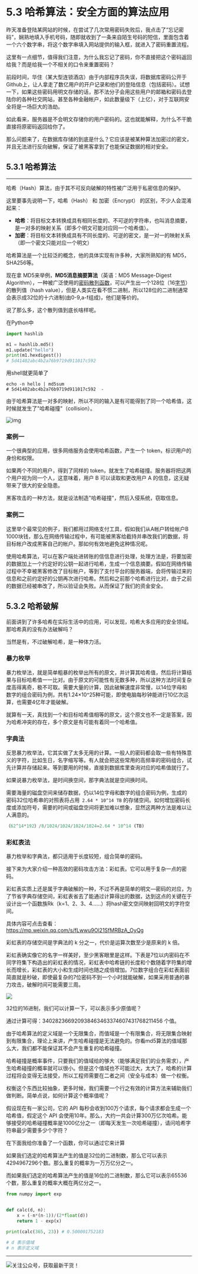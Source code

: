 # 5.3 哈希算法：安全方面的算法应用

昨天准备登陆某网站的时候，在尝试了几次常用密码失败后，我点击了“忘记密码”，娴熟地填入手机号码，随即就收到了一条来自陌生号码的短信，里面包含着一个六个数字串，将这个数字串填入网站提供的输入框，就进入了密码重置流程。

这里有一点细节，值得我们注意，为什么我忘记了密码，你不直接把这个密码返回给我？而是给我一个不相关的口令来重置密码？

前段时间，华住（某大型连锁酒店）由于内部程序员失误，将数据库密码公开于Github上，让人拿走了数亿用户的开户记录和他们的登陆信息（包括密码）。试想一下，如果这些密码用明文存储的话，那不法分子会用这些用户的邮箱和密码去登陆你的各种社交网站，甚至各种金融帐户，如此数量级下（上亿），对于互联网安全将是一场巨大的浩劫。

如此看来，服务器是不会明文存储你的用户密码的。这也就能解释，为什么不干脆直接将原密码返回给你了。

那么问题来了，在数据库存储的到底是什么？它应该是被某种算法加密过的密文，并且无法进行反向破解，保证了被黑客拿到了也能保证数据的相对安全。


## 5.3.1 哈希算法

---

哈希（Hash）算法，由于其不可反向破解的特性被广泛用于私密信息的保护。

这里要事先说明一下，哈希（Hash） 和 加密（Encrypt） 的区别，不少人会混淆起来：

- **哈希**：将目标文本转换成具有相同长度的、不可逆的字符串，也叫消息摘要，是一对多的映射关系（即多个明文可能对应同一个哈希值）。
- **加密**：将目标文本转换成具有不同长度的、可逆的密文，是一对一的映射关系（即一个密文只能对应一个明文）

哈希算法是一个比较泛的概念，他的具体实现有许多种，大家所熟知的有 MD5，SHA256等。

现在拿 MD5来举例，**MD5消息摘要算法**（英语：MD5 Message-Digest Algorithm），一种被广泛使用的[密码散列函数](https://baike.baidu.com/item/%E5%AF%86%E7%A0%81%E6%95%A3%E5%88%97%E5%87%BD%E6%95%B0)，可以产生出一个128位（16[字节](https://baike.baidu.com/item/%E5%AD%97%E8%8A%82)）的散列值（hash value），但是人类实在看不惯二进制，所以128位的二进制通常会表示成32位的十六进制(由0-9,a-f组成)，他们是等价的。

说了那么多，这个散列值到底长啥样呢。

在Python中

```python
import hashlib   

m1 = hashlib.md5()   
m1.update("hello")   
print(m1.hexdigest())
# 5d41402abc4b2a76b9719d911017c592
```

用shell就更简单了

```shell
echo -n hello | md5sum            
# 5d41402abc4b2a76b9719d911017c592  -
```

由于哈希算法是一对多的映射，所以不同的输入是有可能得到了同一个哈希值，这时候就发生了"哈希碰撞"（collision）。

![img](https://www.wangbase.com/blogimg/asset/201809/bg2018090510.png)

### 案例一

一个很典型的应用，很多网络服务会使用哈希函数，产生一个 token，标识用户的身份和权限。

如果两个不同的用户，得到了同样的 token，就发生了哈希碰撞。服务器将把这两个用户视为同一个人，这意味着，用户 B 可以读取和更改用户 A 的信息，这无疑带来了很大的安全隐患。

黑客攻击的一种方法，就是设法制造"哈希碰撞"，然后入侵系统，窃取信息。

### 案例二

这里举个最常见的例子，我们都用过网络支付工具，假如我们从A帐户转给帐户B 1000块钱，那么在网络传输过程中，有可能被黑客给截持并串改我们的数据，将目标帐户改成黑客自己的帐户。那如何有效地避免这种情况呢。

使用哈希算法，可以在客户端处进转账的信信息进行处理，处理方法是，将要加密的数据加上一个约定好的公钥一起进行哈希，生成一个信息摘要。假如在网络传输过程中不幸被黑客修改了目标帐户，等到了支付平台的服务器端，会将传输过来的信息和之前约定好的公钥再次进行哈希。然后和之前那个哈希进行比对，由于之前的数据已经被串改了，所以验证会失败。从而保证了我们的资金安全。

## 5.3.2 哈希破解

前面讲到了许多哈希在实际生活中的应用，可以发现，哈希大多应用的安全领域。那哈希真的没有办法破解吗？

当然是有，不过破解哈希，是一种体力活。

### 暴力枚举

暴力枚举法，就是简单粗暴的枚举出所有的原文，并计算其哈希值，然后将计算结果与目标哈希值一一比对。由于原文的可能性有无数多种，所以这种方法时间复杂度高得离奇，极不可取。需要大量的计算，因此破解速度非常慢，以14位字母和数字的组合密码为例，共有1.24×10^25种可能，即使电脑每秒钟能进行10亿次运算，也需要4亿年才能破解。

就算有一天，真找到一个和目标哈希值相等的原文，这个原文也不一定是答案，因为哈希冲突的存在，多个原文是有可能有着同一个哈希值。

### 字典法

反思暴力枚举法，它其实做了太多无用的计算。一般人的密码都会取一些有特殊意义的字符，比如生日，名字缩写等。有人就会把这些常用的高频率的密码组合，试先计算并存储起来。等到要用的时候，直接到数据库里查询对应的哈希值就行了。

如果说暴力枚举法，是时间换空间，那字典法就是空间换时间。

需要海量的磁盘空间来储存数据，仍以14位字母和数字的组合密码为例，生成的密码32位哈希串的对照表将占用` 2.64 * 10^14 TB` 的存储空间。如何增加密码长度或添加符号，需要的时间或磁盘空间将更加难以想象，显然这两种方法是难以让人满意的。

```python
（62^14*192）/8/1024/1024/1024/1024=2.64 * 10^14 (TB)
```

### 彩虹表法

暴力枚举和字典法，都只适用于长度较短，组合简单的密码。

接下来为大家介绍一种高效的密码攻击方法：彩虹表。它可以用于复杂一点的密码。

彩虹表实质上还是属于字典破解的一种，不过不再是简单的明文—密码的对应，为了节省字典存储空间，彩虹表省去了能通过计算得出的数据，达到这点的关键在于设计出一个函数族Rk（k=1、2、3、4……）将hash密文空间映射回明文的字符空间。

具体内容可点击查看：https://mp.weixin.qq.com/s/fLwwu9Ol21SfMRBzA_OyQg

彩虹表的存储空间是字典法的 k 分之一，代价是运算次数至少是原来的 k 倍。

彩虹表确实像它的名字一样美好，至少黑客眼里是这样。下表是7位以内密码在不同字符集下构造出的彩虹表的情况，彩虹表中哈希链的长度和个数随着字符集的增长而增长，彩虹表的大小和生成时间也随之成倍增加。7位数字组合在彩虹表面前简直就是秒破，即使最复杂的7位密码不到一个小时就能破解，如果采用普通的暴力攻击，破解时间可能需要三周。

![](http://image.python-online.cn/20190112181126.png)



32位的16进制，我们可以计算一下，可以表示多少原值呢？

通过计算可得：340282366920938463463374607431768211456 个值。



由于哈希算法的定义域是一个无限集合，而值域是一个有限集合，将无限集合映射到有限集合，理论上来讲，产生哈希碰撞是无法避免的。你看md5算法的值域那么大，我们都不能保证其不会产生重复的哈希碰撞。

哈希碰撞是概率事件，只要我们的值域给的够大（能够满足我们的业务需求），产生哈希碰撞的概率就可以很小。但是这个值域也不可能过大，太大了，哈希的计算过程将会变得无法接受，所以工程师需要在二者之间（安全与成本）做一个权衡。

权衡这个东西比较抽象，更多时候，我们需要一个行之有效的计算方法来辅助我们做判断。简单点说，如何计算这个概率值呢？

假设现在有一家公司，它的 API 每秒会收到100万个请求，每个请求都会生成一个哈希值，假定这个 API 会使用10年。那么，大约一共会计算300万亿次哈希。能够接受的哈希碰撞概率是1000亿分之一（即每天发生一次哈希碰撞），请问哈希字符串最少需要多少个字符？

在下面我给你准备了一个函数，你可以通过它来计算

如果我们选定的哈希算法产生的值是32位的二进制数，那么它可以表示4294967296个数。那么重复的概率为一万万亿分之一。

而如果我们选定的哈希算法产生的值是16位的二进制数，那么它可以表示65536个数，那么重复的概率大概在两亿分之一。

```python
from numpy import exp


def calc(d, n):
    x = (-n*(n-1))/(2*float(d))
    return 1 - exp(x)

print(calc(365, 23)) # 0.500001752183

# d 表示值域
# n 表示定义域
```



---

![关注公众号，获取最新干货！](http://image.python-online.cn/20191117155836.png)

